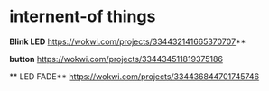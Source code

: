 # internent-of things
**Blink LED**
https://wokwi.com/projects/334432141665370707**

**button**
https://wokwi.com/projects/334434511819375186

** LED FADE**
https://wokwi.com/projects/334436844701745746
